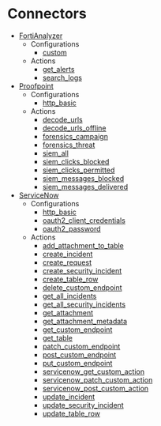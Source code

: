# Connectors
- [FortiAnalyzer](Connectors/FortiAnalyzer/overview.md)
  - Configurations
    - [custom](Connectors/FortiAnalyzer/Configurations/custom.md)
  - Actions
    - [get_alerts](Connectors/FortiAnalyzer/Actions/get_alerts.md)
    - [search_logs](Connectors/FortiAnalyzer/Actions/search_logs.md)
- [Proofpoint](Connectors/Proofpoint/overview.md)
  - Configurations
    - [http_basic](Connectors/Proofpoint/Configurations/http_basic.md)
  - Actions
    - [decode_urls](Connectors/Proofpoint/Actions/decode_urls.md)
    - [decode_urls_offline](Connectors/Proofpoint/Actions/decode_urls_offline.md)
    - [forensics_campaign](Connectors/Proofpoint/Actions/forensics_campaign.md)
    - [forensics_threat](Connectors/Proofpoint/Actions/forensics_threat.md)
    - [siem_all](Connectors/Proofpoint/Actions/siem_all.md)
    - [siem_clicks_blocked](Connectors/Proofpoint/Actions/siem_clicks_blocked.md)
    - [siem_clicks_permitted](Connectors/Proofpoint/Actions/siem_clicks_permitted.md)
    - [siem_messages_blocked](Connectors/Proofpoint/Actions/siem_messages_blocked.md)
    - [siem_messages_delivered](Connectors/Proofpoint/Actions/siem_messages_delivered.md)
- [ServiceNow](Connectors/ServiceNow/overview.md)
  - Configurations
    - [http_basic](Connectors/ServiceNow/Configurations/http_basic.md)
    - [oauth2_client_credentials](Connectors/ServiceNow/Configurations/oauth2_client_credentials.md)
    - [oauth2_password](Connectors/ServiceNow/Configurations/oauth2_password.md)
  - Actions
    - [add_attachment_to_table](Connectors/ServiceNow/Actions/add_attachment_to_table.md)
    - [create_incident](Connectors/ServiceNow/Actions/create_incident.md)
    - [create_request](Connectors/ServiceNow/Actions/create_request.md)
    - [create_security_incident](Connectors/ServiceNow/Actions/create_security_incident.md)
    - [create_table_row](Connectors/ServiceNow/Actions/create_table_row.md)
    - [delete_custom_endpoint](Connectors/ServiceNow/Actions/delete_custom_endpoint.md)
    - [get_all_incidents](Connectors/ServiceNow/Actions/get_all_incidents.md)
    - [get_all_security_incidents](Connectors/ServiceNow/Actions/get_all_security_incidents.md)
    - [get_attachment](Connectors/ServiceNow/Actions/get_attachment.md)
    - [get_attachment_metadata](Connectors/ServiceNow/Actions/get_attachment_metadata.md)
    - [get_custom_endpoint](Connectors/ServiceNow/Actions/get_custom_endpoint.md)
    - [get_table](Connectors/ServiceNow/Actions/get_table.md)
    - [patch_custom_endpoint](Connectors/ServiceNow/Actions/patch_custom_endpoint.md)
    - [post_custom_endpoint](Connectors/ServiceNow/Actions/post_custom_endpoint.md)
    - [put_custom_endpoint](Connectors/ServiceNow/Actions/put_custom_endpoint.md)
    - [servicenow_get_custom_action](Connectors/ServiceNow/Actions/servicenow_get_custom_action.md)
    - [servicenow_patch_custom_action](Connectors/ServiceNow/Actions/servicenow_patch_custom_action.md)
    - [servicenow_post_custom_action](Connectors/ServiceNow/Actions/servicenow_post_custom_action.md)
    - [update_incident](Connectors/ServiceNow/Actions/update_incident.md)
    - [update_security_incident](Connectors/ServiceNow/Actions/update_security_incident.md)
    - [update_table_row](Connectors/ServiceNow/Actions/update_table_row.md)